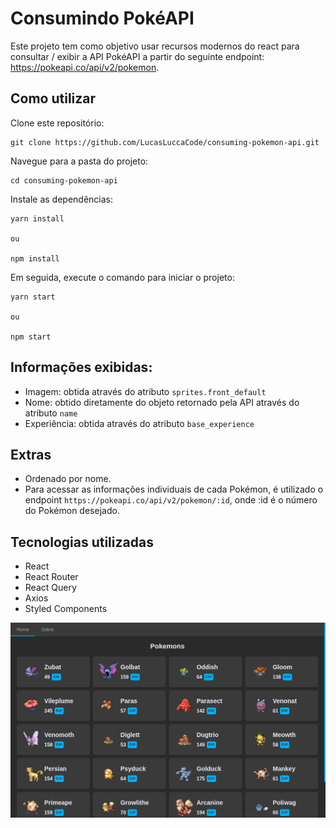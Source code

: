 # Consumindo PokéAPI

Este projeto tem como objetivo usar recursos modernos do react para consultar / exibir a API PokéAPI a partir do seguinte endpoint: https://pokeapi.co/api/v2/pokemon.

## Como utilizar

Clone este repositório:

```
git clone https://github.com/LucasLuccaCode/consuming-pokemon-api.git
```

Navegue para a pasta do projeto:

```
cd consuming-pokemon-api
```

Instale as dependências:

```
yarn install 

ou

npm install
```

Em seguida, execute o comando para iniciar o projeto:
 
```
yarn start

ou

npm start
```

## Informações exibidas:

- Imagem: obtida através do atributo `sprites.front_default`
- Nome: obtido diretamente do objeto retornado pela API através do atributo `name`
- Experiência: obtida através do atributo `base_experience`

## Extras

  - Ordenado por nome.
  - Para acessar as informações individuais de cada Pokémon, é utilizado o endpoint `https://pokeapi.co/api/v2/pokemon/:id`, onde :id é o número do Pokémon desejado.

## Tecnologias utilizadas

- React
- React Router
- React Query
- Axios
- Styled Components

![Preview demo](https://github.com/LucasLuccaCode/consuming-pokemon-api/blob/main/public/demo.png)